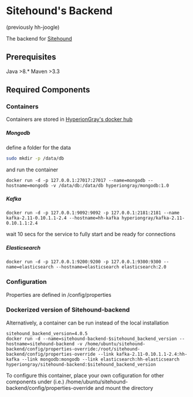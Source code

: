 # Sitehound's Backend 
(previously hh-joogle)

The backend for [Sitehound](https://github.com/TeamHG-Memex/sitehound)
 
## Prerequisites
Java >8.*
Maven >3.3

## Required Components
### Containers
Containers are stored in [HyperionGray's docker hub](https://hub.docker.com/u/hyperiongray/dashboard/)


##### Mongodb
define a folder for the data
```bash
sudo mkdir -p /data/db
```
and run the container
```
docker run -d -p 127.0.0.1:27017:27017 --name=mongodb --hostname=mongodb -v /data/db:/data/db hyperiongray/mongodb:1.0
```

##### Kafka
```
docker run -d -p 127.0.0.1:9092:9092 -p 127.0.0.1:2181:2181 --name kafka-2.11-0.10.1.1-2.4 --hostname=hh-kafka hyperiongray/kafka-2.11-0.10.1.1:2.4
```
wait 10 secs for the service to fully start and be ready for connections
    

##### Elasticsearch
```
docker run -d -p 127.0.0.1:9200:9200 -p 127.0.0.1:9300:9300 --name=elasticsearch --hostname=elasticsearch elasticsearch:2.0
```


### Configuration

Properties are defined in /config/properties    


### Dockerized version of Sitehound-backend

Alternatively, a container can be run instead of the local installation

```
sitehound_backend_version=4.0.5
docker run -d --name=sitehound-backend-$sitehound_backend_version --hostname=sitehound-backend -v /home/ubuntu/sitehound-backend/config/properties-override:/root/sitehound-backend/config/properties-override --link kafka-2.11-0.10.1.1-2.4:hh-kafka --link mongodb:mongodb --link elasticsearch:hh-elasticsearch hyperiongray/sitehound-backend:$sitehound_backend_version
```
To configure this container, place your own cofiguration for other components under (i.e.) /home/ubuntu/sitehound-backend/config/properties-override and mount the directory
